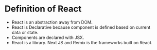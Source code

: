 # Definition of React 
- React is an abstraction away from DOM.
- React is Declarative because component is defined based on current data or state.
- Components are declared with JSX. 
- React is a library. Next JS and Remix is the frameworks built on React.